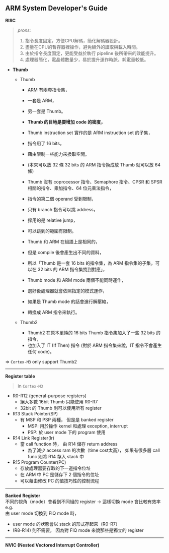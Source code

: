 ## ARM System Developer's Guide ##

**RISC**  
> *prons:*  
> 1. 指令長度固定，方便CPU解碼，簡化解碼器設計。
> 2. 盡量在CPU的暫存器裡操作，避免額外的讀取與載入時間。
> 3. 由於指令長度固定，更能受益於執行 pipeline 後所帶來的效能提升。
> 4. 處理器簡化，電晶體數量少，易於提升運作時脈。耗電量較低。


* **Thumb**  
  * Thumb
    * ARM 有兩套指令集，  
    * 一套是 ARM，  
    * 另一套是 Thumb。  

    * **Thumb 的目地是要增加 code 的密度，**  
    * Thumb instruction set 實作的是 ARM instruction set 的子集，  
    * 指令用了 16 bits，  
    * 藉由限制一些能力來換取空間。  

    * (本來可以放 32 條 32 bits 的 ARM 指令換成放 Thumb 就可以放 64 條)  

    * Thumb 沒有 coprocessor 指令、Semaphore 指令、CPSR 和 SPSR 相關的指令、乘加指令、64 位元乘法指令，  
    * 指令的第二個 operand 受到限制，  
    * 只有 branch 指令可以跳 address，  
    * 採用的是 relative jump，  
    * 可以跳到的範圍有限制。  

    * Thumb 和 ARM 在組語上是相同的，  
    * 但是 compile 後會產生出不同的資料，  
    * 所以「Thumb 是一套 16 bits 的指令集，為 ARM 指令集的子集，可以在 32 bits 的 ARM 指令集找到對應」，  
    * Thumb mode 和 ARM mode 兩個不能同時運作，  
    * 選好後處理器就會依照指定的模式運作，  
    * 如果是 Thumb mode 的話會進行解壓縮，  
    * 轉換成 ARM 指令來執行。


  * Thumb2
    * Thumb2 在原本單純的 16 bits Thumb 指令集加入了一些 32 bits 的指令，
    * 也加入了 IT (If Then) 指令 (對於 ARM 指令集來說，IT 指令不會產生任何 code)。

=> `Cortex-M3` only support Thumb2

-----

**Register table**
> in `Cortex-M3`

* R0-R12 (general-purpose registers)
  * 絕大多數 16bit Thumb 只能使用 R0-R7
  * 32bit 的 Thumb 則可以使用所有 register
* R13 Stack Pointer(SP)
  * 有 MSP 和 PSP 兩種， 但是是 banked register
    * MSP: 用於操作 kernel 和處理 exception, interrupt
    * PSP: 於 user mode 下的 program 使用
* R14 Link Register(lr)
  * 當 call function 時， 由 R14 储存 return address
    * 為了減少 access ram 的次數（time cost太高）， 如果有很多層 call func 則將 R14 存入 stack 中
* R15 Program Counter(PC)
  * 存放處理器要存取的下一道指令位址
  * 在 ARM 中 PC 是儲存下 2 個指令的位址
  * 可以藉由修改 PC 的值技巧性的控制流程

-----

**Banked Register**  
不同的視角（mode）會看到不同組的 register -> 這樣切換 mode 會比較有效率  
e.g.  
由 user mode 切換到 FIQ mode 時， 
* user mode 的狀態會以 stack 的形式存起來（R0-R7）
* (R8-R14) 則不需要， 因為對 FIQ mode 來說那些是獨立的 register  

-----

**NVIC (Nested Vectored Interrupt Controller)**  








